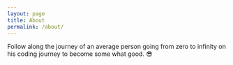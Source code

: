 ```yaml
---
layout: page
title: About
permalink: /about/
---
```


Follow along the journey of an average person going from zero to infinity on his coding journey to become some what good. :sunglasses:
